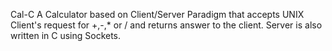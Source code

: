 Cal-C
A Calculator based on Client/Server Paradigm that accepts UNIX Client's request for +,-,* or / and returns answer to the client.
Server is also written in C using Sockets.
